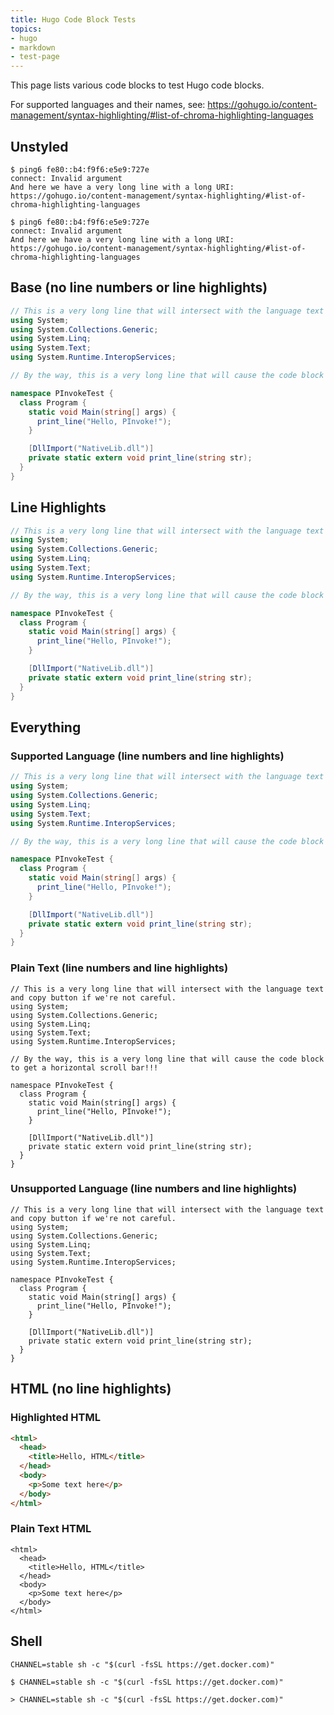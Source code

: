 ```yaml
---
title: Hugo Code Block Tests
topics:
- hugo
- markdown
- test-page
---
```


This page lists various code blocks to test Hugo code blocks.

For supported languages and their names, see: <https://gohugo.io/content-management/syntax-highlighting/#list-of-chroma-highlighting-languages>

## Unstyled

    $ ping6 fe80::b4:f9f6:e5e9:727e
    connect: Invalid argument
    And here we have a very long line with a long URI: https://gohugo.io/content-management/syntax-highlighting/#list-of-chroma-highlighting-languages

```
$ ping6 fe80::b4:f9f6:e5e9:727e
connect: Invalid argument
And here we have a very long line with a long URI: https://gohugo.io/content-management/syntax-highlighting/#list-of-chroma-highlighting-languages
```

## Base (no line numbers or line highlights)

```c#
// This is a very long line that will intersect with the language text and copy button if we're not careful.
using System;
using System.Collections.Generic;
using System.Linq;
using System.Text;
using System.Runtime.InteropServices;

// By the way, this is a very long line that will cause the code block to get a horizontal scroll bar!!!

namespace PInvokeTest {
  class Program {
    static void Main(string[] args) {
      print_line("Hello, PInvoke!");
    }

    [DllImport("NativeLib.dll")]
    private static extern void print_line(string str);
  }
}
```

## Line Highlights

```c# {hl_lines="1 6 8 13 16 17"}
// This is a very long line that will intersect with the language text and copy button if we're not careful.
using System;
using System.Collections.Generic;
using System.Linq;
using System.Text;
using System.Runtime.InteropServices;

// By the way, this is a very long line that will cause the code block to get a horizontal scroll bar!!!

namespace PInvokeTest {
  class Program {
    static void Main(string[] args) {
      print_line("Hello, PInvoke!");
    }

    [DllImport("NativeLib.dll")]
    private static extern void print_line(string str);
  }
}
```

## Everything

### Supported Language (line numbers and line highlights)

```c# {lineNos=true,hl_lines="1 6 8 13 16 17"}
// This is a very long line that will intersect with the language text and copy button if we're not careful.
using System;
using System.Collections.Generic;
using System.Linq;
using System.Text;
using System.Runtime.InteropServices;

// By the way, this is a very long line that will cause the code block to get a horizontal scroll bar!!!

namespace PInvokeTest {
  class Program {
    static void Main(string[] args) {
      print_line("Hello, PInvoke!");
    }

    [DllImport("NativeLib.dll")]
    private static extern void print_line(string str);
  }
}
```

### Plain Text (line numbers and line highlights)

``` {lineNos=true,hl_lines="1 6 8 13 16 17"}
// This is a very long line that will intersect with the language text and copy button if we're not careful.
using System;
using System.Collections.Generic;
using System.Linq;
using System.Text;
using System.Runtime.InteropServices;

// By the way, this is a very long line that will cause the code block to get a horizontal scroll bar!!!

namespace PInvokeTest {
  class Program {
    static void Main(string[] args) {
      print_line("Hello, PInvoke!");
    }

    [DllImport("NativeLib.dll")]
    private static extern void print_line(string str);
  }
}
```

### Unsupported Language (line numbers and line highlights)

```looks-like-c#-but-is-not {lineNos=true,hl_lines="1 6 11 14 15"}
// This is a very long line that will intersect with the language text and copy button if we're not careful.
using System;
using System.Collections.Generic;
using System.Linq;
using System.Text;
using System.Runtime.InteropServices;

namespace PInvokeTest {
  class Program {
    static void Main(string[] args) {
      print_line("Hello, PInvoke!");
    }

    [DllImport("NativeLib.dll")]
    private static extern void print_line(string str);
  }
}
```

## HTML (no line highlights)

### Highlighted HTML

```html
<html>
  <head>
    <title>Hello, HTML</title>
  </head>
  <body>
    <p>Some text here</p>
  </body>
</html>
```

### Plain Text HTML

```
<html>
  <head>
    <title>Hello, HTML</title>
  </head>
  <body>
    <p>Some text here</p>
  </body>
</html>
```

## Shell

```shell
CHANNEL=stable sh -c "$(curl -fsSL https://get.docker.com)"
```

```shell
$ CHANNEL=stable sh -c "$(curl -fsSL https://get.docker.com)"
```

```shell
> CHANNEL=stable sh -c "$(curl -fsSL https://get.docker.com)"
```
